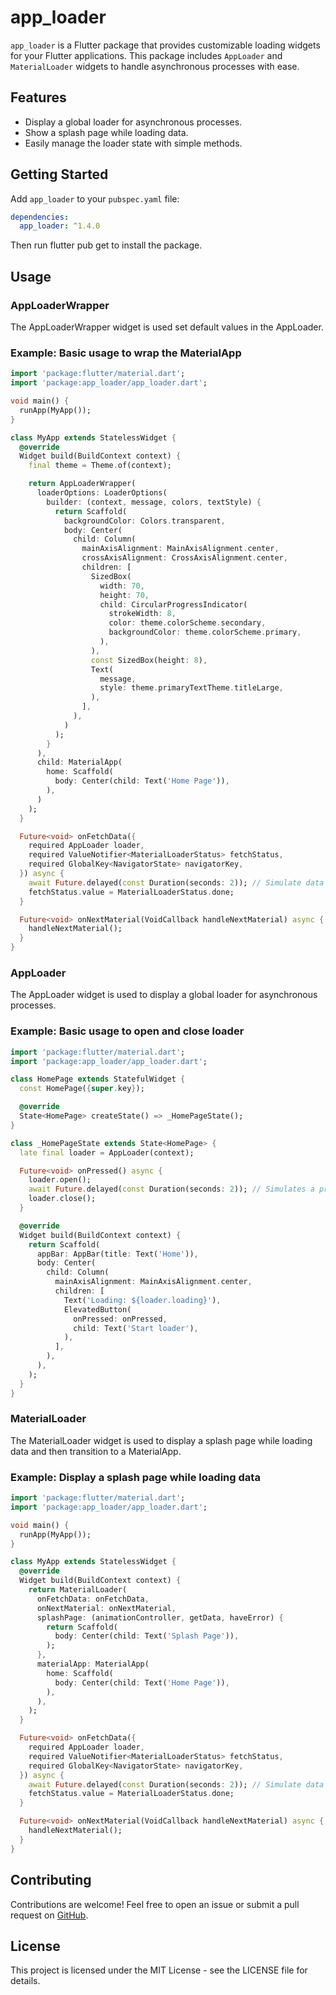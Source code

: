 # app_loader

`app_loader` is a Flutter package that provides customizable loading widgets for your Flutter applications. This package includes `AppLoader` and `MaterialLoader` widgets to handle asynchronous processes with ease.

## Features

- Display a global loader for asynchronous processes.
- Show a splash page while loading data.
- Easily manage the loader state with simple methods.

## Getting Started

Add `app_loader` to your `pubspec.yaml` file:

```yaml
dependencies:
  app_loader: ^1.4.0
```

Then run flutter pub get to install the package.

## Usage

### AppLoaderWrapper

The AppLoaderWrapper widget is used set default values in the AppLoader.

### Example: Basic usage to wrap the MaterialApp

```dart
import 'package:flutter/material.dart';
import 'package:app_loader/app_loader.dart';

void main() {
  runApp(MyApp());
}

class MyApp extends StatelessWidget {
  @override
  Widget build(BuildContext context) {
    final theme = Theme.of(context);

    return AppLoaderWrapper(
      loaderOptions: LoaderOptions(
        builder: (context, message, colors, textStyle) {
          return Scaffold(
            backgroundColor: Colors.transparent,
            body: Center(
              child: Column(
                mainAxisAlignment: MainAxisAlignment.center,
                crossAxisAlignment: CrossAxisAlignment.center,
                children: [
                  SizedBox(
                    width: 70,
                    height: 70,
                    child: CircularProgressIndicator(
                      strokeWidth: 8,
                      color: theme.colorScheme.secondary,
                      backgroundColor: theme.colorScheme.primary,
                    ),
                  ),
                  const SizedBox(height: 8),
                  Text(
                    message,
                    style: theme.primaryTextTheme.titleLarge,
                  ),
                ],
              ),
            )
          );
        }
      ),
      child: MaterialApp(
        home: Scaffold(
          body: Center(child: Text('Home Page')),
        ),
      )
    );
  }

  Future<void> onFetchData({
    required AppLoader loader,
    required ValueNotifier<MaterialLoaderStatus> fetchStatus,
    required GlobalKey<NavigatorState> navigatorKey,
  }) async {
    await Future.delayed(const Duration(seconds: 2)); // Simulate data fetch
    fetchStatus.value = MaterialLoaderStatus.done;
  }

  Future<void> onNextMaterial(VoidCallback handleNextMaterial) async {
    handleNextMaterial();
  }
}
```

### AppLoader

The AppLoader widget is used to display a global loader for asynchronous processes.

### Example: Basic usage to open and close loader

```dart
import 'package:flutter/material.dart';
import 'package:app_loader/app_loader.dart';

class HomePage extends StatefulWidget {
  const HomePage({super.key});

  @override
  State<HomePage> createState() => _HomePageState();
}

class _HomePageState extends State<HomePage> {
  late final loader = AppLoader(context);

  Future<void> onPressed() async {
    loader.open();
    await Future.delayed(const Duration(seconds: 2)); // Simulates a process
    loader.close();
  }

  @override
  Widget build(BuildContext context) {
    return Scaffold(
      appBar: AppBar(title: Text('Home')),
      body: Center(
        child: Column(
          mainAxisAlignment: MainAxisAlignment.center,
          children: [
            Text('Loading: ${loader.loading}'),
            ElevatedButton(
              onPressed: onPressed,
              child: Text('Start loader'),
            ),
          ],
        ),
      ),
    );
  }
}
```

### MaterialLoader

The MaterialLoader widget is used to display a splash page while loading data and then transition to a MaterialApp.

### Example: Display a splash page while loading data

```dart
import 'package:flutter/material.dart';
import 'package:app_loader/app_loader.dart';

void main() {
  runApp(MyApp());
}

class MyApp extends StatelessWidget {
  @override
  Widget build(BuildContext context) {
    return MaterialLoader(
      onFetchData: onFetchData,
      onNextMaterial: onNextMaterial,
      splashPage: (animationController, getData, haveError) {
        return Scaffold(
          body: Center(child: Text('Splash Page')),
        );
      },
      materialApp: MaterialApp(
        home: Scaffold(
          body: Center(child: Text('Home Page')),
        ),
      ),
    );
  }

  Future<void> onFetchData({
    required AppLoader loader,
    required ValueNotifier<MaterialLoaderStatus> fetchStatus,
    required GlobalKey<NavigatorState> navigatorKey,
  }) async {
    await Future.delayed(const Duration(seconds: 2)); // Simulate data fetch
    fetchStatus.value = MaterialLoaderStatus.done;
  }

  Future<void> onNextMaterial(VoidCallback handleNextMaterial) async {
    handleNextMaterial();
  }
}
```

## Contributing

Contributions are welcome! Feel free to open an issue or submit a pull request on [GitHub](https://github.com/detextre4/app_loader).

## License

This project is licensed under the MIT License - see the LICENSE file for details.
